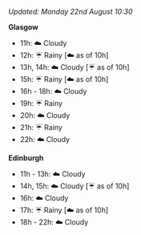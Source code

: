 *Updated: Monday 22nd August 10:30*

**Glasgow**

* 11h: :cloud: Cloudy
* 12h: :umbrella: Rainy [:cloud: as of 10h]
* 13h, 14h: :cloud: Cloudy [:umbrella: as of 10h]
* 15h: :umbrella: Rainy [:cloud: as of 10h]
* 16h - 18h: :cloud: Cloudy
* 19h: :umbrella: Rainy
* 20h: :cloud: Cloudy
* 21h: :umbrella: Rainy
* 22h: :cloud: Cloudy

**Edinburgh**

* 11h - 13h: :cloud: Cloudy
* 14h, 15h: :cloud: Cloudy [:umbrella: as of 10h]
* 16h: :cloud: Cloudy
* 17h: :umbrella: Rainy [:cloud: as of 10h]
* 18h - 22h: :cloud: Cloudy
